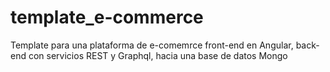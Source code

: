 # template_e-commerce
Template para una plataforma de e-comemrce front-end en Angular, back-end con servicios REST y Graphql, hacia una base de datos Mongo

